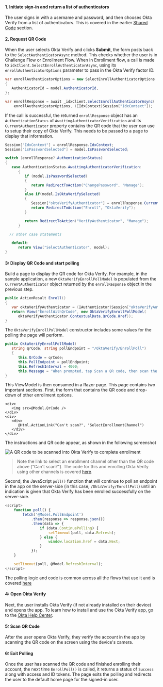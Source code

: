 #### 1. Initiate sign-in and return a list of authenticators

The user signs in with a username and password, and then chooses Okta Verify from a list of authenticators. This is covered in the earlier [Shared Code](#initiate-sign-in-and-return-a-list-of-authenticators) section.

#### 2. Request QR Code

When the user selects Okta Verify and clicks **Submit**, the form posts back to the `SelectAuthenticatorAsync` method. This checks whether the user is in Challenge Flow or Enrollment Flow. When in Enrollment flow, a call is made to `idxClient.SelectEnrollAuthenticatorAsync`, using its `enrollAuthenticatorOptions` parameter to pass in the Okta Verify factor ID.

```csharp
var enrollAuthenticatorOptions = new SelectEnrollAuthenticatorOptions
{
   AuthenticatorId = model.AuthenticatorId,
};

var enrollResponse = await _idxClient.SelectEnrollAuthenticatorAsync(
    enrollAuthenticatorOptions, (IIdxContext)Session["IdxContext"]);
```

If the call is successful, the returned `enrollResponse` object has an `AuthenticationStatus` of `AwaitingAuthenticatorVerification` and its `CurrentAuthenticator` property contains the QR code that the user can use to setup their copy of Okta Verify. This needs to be passed to a page to display that information.

```csharp
Session["IdxContext"] = enrollResponse.IdxContext;
Session["isPasswordSelected"] = model.IsPasswordSelected;

switch (enrollResponse?.AuthenticationStatus)
{
   case AuthenticationStatus.AwaitingAuthenticatorVerification:
      {
         if (model.IsPasswordSelected)
         {
            return RedirectToAction("ChangePassword", "Manage");
         }
         else if(model.IsOktaVerifySelected)
         {
            Session["oktaVerifyAuthenticator"] = enrollResponse.CurrentAuthenticator;
            return RedirectToAction("Enroll", "OktaVerify");
         }

         return RedirectToAction("VerifyAuthenticator", "Manage");
      }

  // other case statements

   default:
      return View("SelectAuthenticator", model);
}
```

#### 3: Display QR Code and start polling

Build a page to display the QR code for Okta Verify. For example, in the sample application, a new `OktaVerifyEnrollPollModel` is populated from the `CurrentAuthenticator` object returned by the `enrollResponse` object in the previous step.

```csharp
public ActionResult Enroll()
{
   var oktaVerifyAuthenticator = (IAuthenticator)Session["oktaVerifyAuthenticator"];
   return View("EnrollWithQrCode", new OktaVerifyEnrollPollModel(
      oktaVerifyAuthenticator.ContextualData.QrCode.Href));
}
```

The `OktaVerifyEnrollPollModel` constructor includes some values for the polling the page will perform.

```csharp
public OktaVerifyEnrollPollModel(
   string qrCode, string pollEndpoint = "/OktaVerify/EnrollPoll")
   {
      this.QrCode = qrCode;
      this.PollEndpoint = pollEndpoint;
      this.RefreshInterval = 4000;
      this.Message = "When prompted, tap Scan a QR code, then scan the QR code below:";
}
```

This ViewModel is then consumed in a Razor page. This page contains two important sections. First, the form that contains the QR code and drop-down of other enrollment options.

```razor
<div>
   <img src=@Model.QrCode />
</div>
<div>
   <div>
      @Html.ActionLink("Can't scan?", "SelectEnrollmentChannel")
   </div>
</div>
```

The instructions and QR code appear, as shown in the following screenshot

<div class="common-image-format">

![A QR code to be scanned into Okta Verify to complete enrollment](/img/authenticators/dotnet-authenticators-okta-verify-enrollment-scan-qr-code.png "A sample QR code to be scanned in Okta Verify")

</div>

> Note the link to select an enrollment channel other than the QR code above ("Can't scan?"). The code for this and enrolling Okta Verify using other channels is covered [here](#Integrate-enrollment-using-other-channels).

Second, the JavaScript `poll()` function that will continue to poll an endpoint in the app on the server-side (in this case, `/OktaVerify/EnrollPoll`) until an indication is given that Okta Verify has been enrolled successfully on the server-side.

```js
<script>
    function poll() {
        fetch('@Model.PollEndpoint')
            .then(response => response.json())
            .then(data => {
                if (data.ContinuePolling) {
                    setTimeout(poll, data.Refresh);
                } else {
                    window.location.href = data.Next;
                }
            });
    }

    setTimeout(poll, @Model.RefreshInterval);
</script>
```

The polling logic and code is common across all the flows that use it and is covered [here](#Polling-okta)

#### 4: Open Okta Verify

Next, the user installs Okta Verify (if not already installed on their device) and opens the app. To learn how to install and use the Okta Verify app, go to the [Okta Help Center](https://help.okta.com/en/prod/Content/Topics/Mobile/okta-verify-overview.htm).

#### 5: Scan QR Code

After the user opens Okta Verify, they verify the account in the app by scanning the QR code on the screen using the device's camera.

#### 6: Exit Polling

Once the user has scanned the QR code and finished enrolling their account, the next time `EnrollPoll()` is called, it returns a status of `Success` along with access and ID tokens. The page exits the polling and redirects the user to the default home page for the signed-in user.

